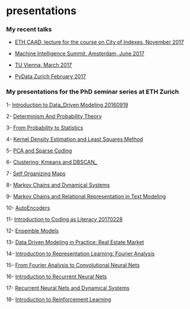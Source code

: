 # presentations

### My recent talks

- [ETH CAAD, lecture for the course on City of Indexes, November 2017](https://sevamoo.github.io/presentations_repo/DDM_201711106.html)

- [Machine Intelligence Summit, Amsterdam, June 2017](http://www.caad.arch.ethz.ch/blog//wp-content/uploads/vahid/assets/player/KeynoteDHTMLPlayer.html)

- [TU Vienna, March 2017](https://sevamoo.github.io/presentations_repo/Vienna_ATTP_20170317.html)

- [PyData Zurich February 2017](https://sevamoo.github.io/presentations_repo/PyData_20170216.html)



### My presentations for the PhD seminar series at ETH Zurich

1- [Introduction to Data_Driven Modeling 20160919](https://sevamoo.github.io/presentations_repo/01_Introduction_to_Data_Driven_Modeling_20160919.html)

2- [Determinism And Probability Theory](https://sevamoo.github.io/presentations_repo/02_Determinism_And_Probability_Theory_20160927.html)

3- [From Probability to Statistics](https://sevamoo.github.io/presentations_repo/03_From_Probability_to_Statistics_20161004.html)

4- [Kernel Density Estimation and Least Squares Method](https://sevamoo.github.io/presentations_repo/04_KDE_Least_Squares_Method_Regression_20161011.html)

5- [PCA and Sparse Coding](https://sevamoo.github.io/presentations_repo/05_PCA_Sparce_Coding_20161018.html)

6- [Clustering: Kmeans and DBSCAN_](https://sevamoo.github.io/presentations_repo/06_Clustering_Kmeans_DBSCAN_20161101.html)

7- [Self Organizing Maps](https://sevamoo.github.io/presentations_repo/07_Self_Organizing_Maps_20161108.html)

8- [Markov Chains and Dynamical Systems](https://sevamoo.github.io/presentations_repo/08_Markov_Chains_Dynamical_Systems_20161122.html)

9- [Markov Chains and Relational Representation in Text Modeling](https://sevamoo.github.io/presentations_repo/09_Relational_Representation_Text_Modeling_20161129.html)

10- [AutoEncoders](https://sevamoo.github.io/presentations_repo/10_AutoEncoders_20161206.html)

11- [Introduction to Coding as Literacy 20170228](https://sevamoo.github.io/presentations_repo/11_Introduction_to_Coding_as_Literacy_20170228.html)

12- [Ensemble Models](https://sevamoo.github.io/presentations_repo/12_Ensemble_Models_20170307.html)

13- [Data Driven Modeling in Practice: Real Estate Market](https://sevamoo.github.io/presentations_repo/13_Data_Driven_Modeling_in_Practice_Real_Estate_Market_20170314.html)

14- [Introduction to Representation Learning: Fourier Analysis](https://sevamoo.github.io/presentations_repo/14_Introduction_to_Representation_Learning_Fourier_Analysis_20170404.html)

15- [From Fourier Analysis to Convolutional Neural Nets](https://sevamoo.github.io/presentations_repo/15_Introduction_to_Representation_Learning_Convolutional_Neural_Nets_20170411.html)

16- [Introduction to Recurrent Neural Nets](https://sevamoo.github.io/presentations_repo/16_Introduction_to_Recurrent_Neural_Nets_20170425.html)

17- [Recurrent Neural Nets and Dynamical Systems](https://sevamoo.github.io/presentations_repo/17_Recurrent_Neural_Nets_Dynamical_Systems_20170502.html)

18- [Introduction to Reinforcement Learning](https://sevamoo.github.io/presentations_repo/18_Introduction_to_Reinforcement_Learning_20170509.html )
